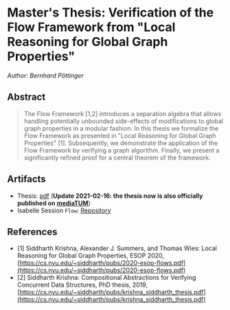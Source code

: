 # Master's Thesis: Verification of the Flow Framework from "Local Reasoning for Global Graph Properties"

*Author: Bernhard Pöttinger*

## Abstract

>  The Flow Framework [1,2] introduces a separation algebra that allows handling potentially unbounded
>  side-effects of modifications to global graph properties in a modular fashion.
>  In this thesis we formalize the Flow Framework as presented in "Local Reasoning for Global Graph Properties"
>  [1].
>  Subsequently, we demonstrate the application of the Flow Framework by verifying a graph algorithm.
>  Finally, we present a significantly refined proof for a central theorem of the framework.

## Artifacts

* Thesis: [pdf](https://github.com/bpoettinger/msc/raw/master/thesis.pdf) (**Update 2021-02-16: the thesis now is also officially published on [mediaTUM](https://mediatum.ub.tum.de/?id=1593456)**)
* Isabelle Session `Flow`: [Repository](https://github.com/bpoettinger/Flow)

## References

* [1] Siddharth Krishna, Alexander J. Summers, and Thomas Wies: Local Reasoning for Global Graph Properties, ESOP 2020, [https://cs.nyu.edu/~siddharth/pubs/2020-esop-flows.pdf](https://cs.nyu.edu/~siddharth/pubs/2020-esop-flows.pdf)
* [2] Siddharth Krishna: Compositional Abstractions for Verifying Concurrent Data Structures, PhD thesis, 2019, [https://cs.nyu.edu/~siddharth/pubs/krishna_siddharth_thesis.pdf](https://cs.nyu.edu/~siddharth/pubs/krishna_siddharth_thesis.pdf)
